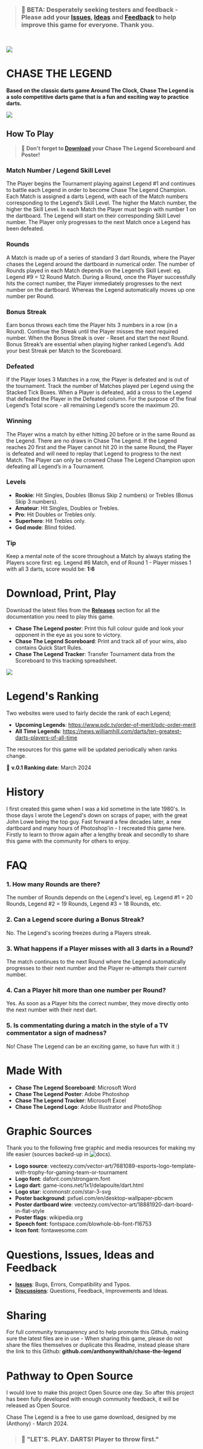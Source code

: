 > ### :dart: BETA: Desperately seeking testers and feedback - Please add your [Issues](https://github.com/anthonywithah/chase-the-legend/issues), [Ideas](https://github.com/anthonywithah/chase-the-legend/discussions) and [Feedback](https://github.com/anthonywithah/chase-the-legend/discussions) to help improve this game for everyone. Thank you.

<br>
  
![](assets/ctl-logo-MINI.jpg)


# CHASE THE LEGEND

**Based on the classic darts game Around The Clock, Chase The Legend is a solo competitive darts game that is a fun and exciting way to practice darts.**

![](assets/ctl-promo.jpg)

## How To Play

> :dart: **Don't forget to [Download](https://github.com/anthonywithah/chase-the-legend/releases) your Chase The Legend Scoreboard and Poster!**

### Match Number / Legend Skill Level

The Player begins the Tournament playing against Legend #1 and continues to battle each Legend in order to become Chase The Legend Champion. Each Match is assigned a darts Legend, with each of the Match numbers corresponding to the Legend’s Skill Level. The higher the Match number, the higher the Skill Level. In each Match the Player must begin with number 1 on the dartboard. The Legend will start on their corresponding Skill Level number. The Player only progresses to the next Match once a Legend has been defeated.

### Rounds
A Match is made up of a series of standard 3 dart Rounds, where the Player chases the Legend around the dartboard in numerical order. The number of Rounds played in each Match depends on the Legend’s Skill Level: eg. Legend #9 = 12 Round Match. During a Round, once the Player successfully hits the correct number, the Player immediately progresses to the next number on the dartboard. Whereas the Legend automatically moves up one number per Round.

### Bonus Streak
Earn bonus throws each time the Player hits 3 numbers in a row (in a Round). Continue the Streak until the Player misses the next required number. When the Bonus Streak is over - Reset and start the next Round. Bonus Streak’s are essential when playing higher ranked Legend’s. Add your best Streak per Match to the Scoreboard.

### Defeated
If the Player loses 3 Matches in a row, the Player is defeated and is out of the tournament. Track the number of Matches played per Legend using the Stacked Tick Boxes. When a Player is defeated, add a cross to the Legend that defeated the Player in the Defeated column. For the purpose of the final Legend’s Total score - all remaining Legend’s score the maximum 20.

### Winning
The Player wins a match by either hitting 20 before or in the same Round as the Legend. There are no draws in Chase The Legend. If the Legend reaches 20 first and the Player cannot hit 20 in the same Round, the Player is defeated and will need to replay that Legend to progress to the next Match. The Player can only be crowned Chase The Legend Champion upon defeating all Legend’s in a Tournament.

### Levels

- **Rookie**: Hit Singles, Doubles (Bonus Skip 2 numbers) or Trebles (Bonus Skip 3 numbers).
- **Amateur**: Hit Singles, Doubles or Trebles.
- **Pro**: Hit Doubles or Trebles only.
- **Superhero**: Hit Trebles only.
- **God mode**: Blind folded.

### Tip

Keep a mental note of the score throughout a Match by always stating the Players score first: eg. Legend #6 Match, end of Round 1 - Player misses 1 with all 3 darts, score would be: **1:6**

# Download, Print, Play

Download the latest files from the [**Releases**](https://github.com/anthonywithah/chase-the-legend/releases) section for all the documentation you need to play this game.

- **Chase The Legend poster**: Print this full colour guide and look your opponent in the eye as you sore to victory.
- **Chase The Legend Scoreboard**: Print and track all of your wins, also contains Quick Start Rules.
- **Chase The Legend Tracker**: Transfer Tournament data from the Scoreboard to this tracking spreadsheet.

![](assets/ctl-tracker-eg.jpg)

# Legend's Ranking

Two websites were used to fairly decide the rank of each Legend;

- **Upcoming Legends**: https://www.pdc.tv/order-of-merit/pdc-order-merit
- **All Time Legends**: https://news.williamhill.com/darts/ten-greatest-darts-players-of-all-time

The resources for this game will be updated periodically when ranks change.

:dart: **v.0.1 Ranking date**: March 2024

# History

I first created this game when I was a kid sometime in the late 1980's. In those days I wrote the Legend's down on scraps of paper, with the great John Lowe being the top guy. Fast forward a few decades later, a new dartboard and many hours of Photoshop'in - I recreated this game here. Firstly to learn to throw again after a lengthy break and secondly to share this game with the community for others to enjoy.

# FAQ

### 1. How many Rounds are there?

The number of Rounds depends on the Legend's level, eg. Legend #1 = 20 Rounds, Legend #2 = 19 Rounds, Legend #3 = 18 Rounds, etc.

### 2. Can a Legend score during a Bonus Streak?

No. The Legend's scoring freezes during a Players streak.

### 3. What happens if a Player misses with all 3 darts in a Round?

The match continues to the next Round where the Legend automatically progresses to their next number and the Player re-attempts their current number.

### 4. Can a Player hit more than one number per Round?

Yes. As soon as a Player hits the correct number, they move directly onto the next number with their next dart.

### 5. Is commentating during a match in the style of a TV commentator a sign of madness?

No! Chase The Legend can be an exciting game, so have fun with it :)

# Made With

- **Chase The Legend Scoreboard**: Microsoft Word
- **Chase The Legend Poster**: Adobe Photoshop
- **Chase The Legend Tracker**: Microsoft Excel
- **Chase The Legend Logo**: Adobe Illustrator and PhotoShop

# Graphic Sources

Thank you to the following free graphic and media resources for making my life easier (sources backed-up in ![docs](docs)).
- **Logo source**: vecteezy.com/vector-art/7681089-esports-logo-template-with-trophy-for-gaming-team-or-tournament
- **Logo font**: dafont.com/strongarm.font
- **Logo dart**: game-icons.net/1x1/delapouite/dart.html
- **Logo star**: iconmonstr.com/star-3-svg
- **Poster background**: pxfuel.com/en/desktop-wallpaper-pbcwm
- **Poster dartboard wire**: vecteezy.com/vector-art/18881920-dart-board-in-flat-style
- **Poster flags**: wikipedia.org
- **Speech font**: fontspace.com/blowhole-bb-font-f16753
- **Icon font**: fontawesome.com

# Questions, Issues, Ideas and Feedback

- [**Issues**](https://github.com/anthonywithah/chase-the-legend/issues): Bugs, Errors, Compatibility and Typos.
- [**Discussions**](https://github.com/anthonywithah/chase-the-legend/discussions): Questions, Feedback, Improvements and Ideas.

# Sharing

For full community transparency and to help promote this Github, making sure the latest files are in use - When sharing this game, please do not share the files themselves or duplicate this Readme, instead please share the link to this Github: **github.com/anthonywithah/chase-the-legend**

# Pathway to Open Source

I would love to make this project Open Source one day. So after this project has been fully developed with enough community feedback, it will be released as Open Source.

Chase The Legend is a free to use game download, designed by me (Anthony) - March 2024.

> ### :dart: "LET'S. PLAY. DARTS! Player to throw first."

